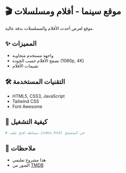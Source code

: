 # 🎬 موقع سينما - أفلام ومسلسلات

موقع لعرض أحدث الأفلام والمسلسلات بدقة عالية.

## ✨ المميزات
- واجهة مستخدم متجاوبة
- تصفح الأفلام حسب الجودة (1080p, 4K)
- تقييمات الأفلام

## 🛠 التقنيات المستخدمة
- HTML5, CSS3, JavaScript
- Tailwind CSS
- Font Awesome

## 🔧 كيفية التشغيل
```bash
# ببساطة افتح ملف index.html في المتصفح
```

## 📌 ملاحظات
- هذا مشروع تعليمي
- الصور من [TMDB](https://www.themoviedb.org/)
